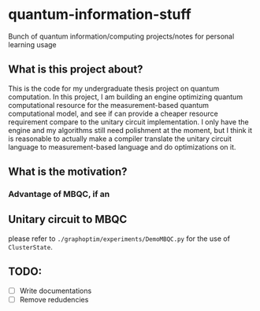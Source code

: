 # quantum-information-stuff
Bunch of quantum information/computing projects/notes for personal learning usage

## What is this project about?
This is the code for my undergraduate thesis project on quantum computation. In this project, I am building an engine optimizing quantum computational resource for the measurement-based quantum computational model, and see if can provide a cheaper resource requirement compare to the unitary circuit implementation. I only have the engine and my algorithms still need polishment at the moment, but I think it is reasonable to actually make a compiler translate the unitary circuit language to measurement-based language and do optimizations on it.

## What is the motivation?
### Advantage of MBQC, if an 

## Unitary circuit to MBQC
please refer to `./graphoptim/experiments/DemoMBQC.py` for the use of `ClusterState`.

## TODO:
- [ ] Write documentations
- [ ] Remove redudencies
